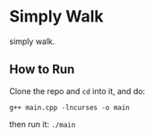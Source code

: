 # Simply Walk

simply walk.

## How to Run

Clone the repo and `cd` into it, and do:

`g++ main.cpp -lncurses -o main`

then run it: `./main`

